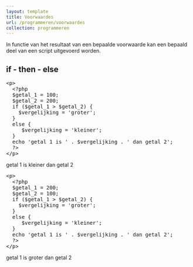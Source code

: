 ```yaml
---
layout: template
title: Voorwaardes
url: /programmeren/voorwaardes
collection: programmeren
---
```

In functie van het resultaat van een bepaalde voorwaarde kan een bepaald deel van een script uitgevoerd worden. 

## if - then - else

<pre data-enlighter-theme="beyond" data-enlighter-language="php">
&lt;p&gt;
  &lt;?php 
  $getal_1 = 100; 
  $getal_2 = 200; 
  if ($getal_1 > $getal_2) {
    $vergelijking = 'groter'; 
  }
  else {
     $vergelijking = 'kleiner'; 
  }
  echo 'getal 1 is ' . $vergelijking . ' dan getal 2'; 
  ?&gt;
&lt;/p&gt;
</pre>

<div class="shadow result">
<p>getal 1 is kleiner dan getal 2</p>
</div>

<pre data-enlighter-theme="beyond" data-enlighter-language="php">
&lt;p&gt;
  &lt;?php 
  $getal_1 = 200; 
  $getal_2 = 100; 
  if ($getal_1 > $getal_2) {
    $vergelijking = 'groter'; 
  }
  else {
     $vergelijking = 'kleiner'; 
  }
  echo 'getal 1 is ' . $vergelijking . ' dan getal 2'; 
  ?&gt;
&lt;/p&gt;
</pre>

<div class="shadow result">
<p>getal 1 is groter dan getal 2</p>
</div>